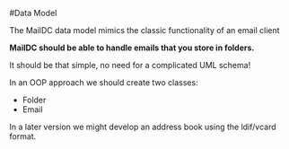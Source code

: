 #Data Model

The MailDC data model mimics the classic functionality of an email client

**MailDC should be able to handle emails that you store in folders.**

It should be that simple, no need for a complicated UML schema!

In an OOP approach we should create two classes:

 - Folder
 - Email

In a later version we might develop an address book using the ldif/vcard format.